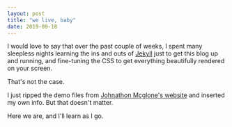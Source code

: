 ```yaml
---
layout: post
title: "we live, baby"
date: 2019-09-18
---
```


I would love to say that over the past couple of weeks, I spent many sleepless nights learning the ins and outs of [Jekyll](jekyllrb.com) just to get this blog up and running, and fine-tuning the CSS to get everything beautifully rendered on your screen.

That's not the case.

I just ripped the demo files from [Johnathon Mcglone's website](http://jmcglone.com/guides/github-pages/) and inserted my own info. But that doesn't matter.

Here we are, and I'll learn as I go.
